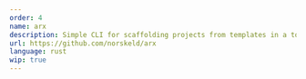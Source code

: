 ```yaml
---
order: 4
name: arx
description: Simple CLI for scaffolding projects from templates in a touch
url: https://github.com/norskeld/arx
language: rust
wip: true
---
```

